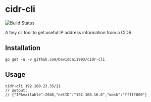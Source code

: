 # cidr-cli
[![Build Status](https://travis-ci.org/DavidCai1993/cidr-cli.svg?branch=master)](https://travis-ci.org/DavidCai1993/cidr-cli)

A tiny cli tool to get useful IP address information from a CIDR.

## Installation

```
go get -u -v github.com/DavidCai1993/cidr-cli
```

## Usage

```
cidr-cli 192.168.23.35/21
// output:
// {"IPAvailable":2046,"netID":"192.168.16.0","mask":"fffff800"}
```
